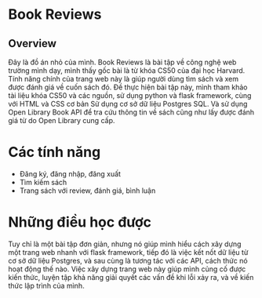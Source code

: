 # Book Reviews

## Overview

Đây là đồ án nhỏ của mình.
Book Reviews là bài tập về công nghệ web trường mình dạy, mình thấy gốc bài là từ khóa CS50 của đại học Harvard.
Tính năng chính của trang web này là giúp người dùng tìm sách và xem được đánh giá về cuốn sách đó.
Đề thực hiện bài tập này, mình tham khảo tài liệu khóa CS50 và các nguồn, sử dụng python và flask framework, cùng với HTML và CSS cơ bản
Sử dụng cơ sở dữ liệu Postgres SQL.
Và sử dụng Open Library Book API để tra cứu thông tin về sách cũng như lấy được đánh giá từ do Open Library cung cấp.

# Các tính năng
* Đăng ký, đăng nhập, đăng xuất
* Tìm kiếm sách
* Trang sách với review, đánh giá, bình luận

# Những điều học được
Tuy chỉ là một bài tập đơn giản, nhưng nó giúp mình hiểu cách xây dựng một trang web nhanh với flask framework, tiếp đó là việc kết nốt dữ liệu từ cơ sở dữ liệu Postgres, và sau cùng là tương tác với các API, cách thức nó hoạt động thế nào.
Việc xây dựng trang web này giúp mình củng cố được kiến thức, luyện tập khả năng giải quyết các vấn đề khi lỗi xảy ra, và về kiến thức lập trình của mình.

